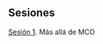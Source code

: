 ## Sesiones

[Sesión 1](https://rojasirvin.github.io/ECNII2020/sesiones/s1/sesion1.html#1). Más allá de MCO

<!---
commented
-->
